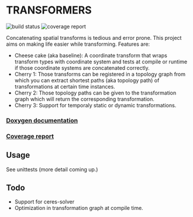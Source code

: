# TRANSFORMERS

![build status](https://gitlab.mrt.uni-karlsruhe.de/MRT/transformers/badges/master/build.svg)
![coverage report](https://gitlab.mrt.uni-karlsruhe.de/MRT/transformers/badges/master/coverage.svg)

Concatenating spatial transforms is tedious and error prone.
This project aims on making life easier while transforming.
Features are:
* Cheese cake (aka baseline): A coordinate transform that wraps transform types with coordinate system and tests at compile or runtime if those coordinate systems are concatenated correctly.
* Cherry 1: Those transforms can be registered in a topology graph from which you can extract shortest paths (aka topology path) of transformations at certain time instances.
* Cherry 2: Those topology paths can be given to the transformation graph which will return the corresponding transformation.
* Cherry 3: Support for temporaly static or dynamic transformations.

### [Doxygen documentation](http://MRT.pages.mrt.uni-karlsruhe.de/transformers/doxygen/index.html)
### [Coverage report](http://MRT.pages.mrt.uni-karlsruhe.de/transformers/coverage/index.html)

## Usage

See unittests (more detail coming up.)

## Todo
* Support for ceres-solver
* Optimization in transformation graph at compile time.
